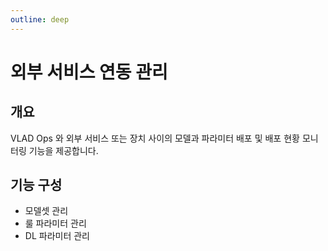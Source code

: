 ```yaml
---
outline: deep
---
```


# 외부 서비스 연동 관리


## 개요
VLAD Ops 와 외부 서비스 또는 장치 사이의 모델과 파라미터 배포 및 배포 현황 모니터링 기능을 제공합니다.


## 기능 구성

- 모델셋 관리  
- 룰 파라미터 관리  
- DL 파라미터 관리  

